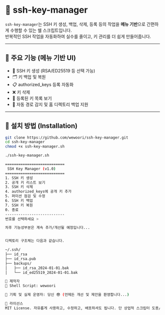 
# 🔐 ssh-key-manager

`ssh-key-manager`는 SSH 키 생성, 백업, 삭제, 등록 등의 작업을 **메뉴 기반**으로 간편하게 수행할 수 있는 쉘 스크립트입니다.  
반복적인 SSH 작업을 자동화하여 실수를 줄이고, 키 관리를 더 쉽게 만들어줍니다.

---

## 🧰 주요 기능 (메뉴 기반 UI)

- 🔑 SSH 키 생성 (RSA/ED25519 등 선택 가능)
- 🗂 키 백업 및 복원
- 📋 authorized_keys 등록 자동화
- ❌ 키 삭제
- 📜 등록된 키 목록 보기
- 💾 자동 경로 감지 및 홈 디렉토리 백업 지원

---

## 🚀 설치 방법 (Installation)

```bash
git clone https://github.com/wewoori/ssh-key-manager.git
cd ssh-key-manager
chmod +x ssh-key-manager.sh

./ssh-key-manager.sh

===========================
 SSH Key Manager (v1.0)
===========================
1. SSH 키 생성
2. 공개 키 리스트 보기
3. SSH 키 삭제
4. authorized_keys에 공개 키 추가
5. 퍼미션 점검 및 수정
6. SSH 키 백업
7. SSH 키 복원
0. 종료
---------------------------
번호를 선택하세요 >

차후 기능성부분은 계속 추가/개선될 예정입니다...


디렉토리 구조체는 다음과 같습니다. 

~/.ssh/
├── id_rsa
├── id_rsa.pub
├── backups/
│   ├── id_rsa_2024-01-01.bak
│   └── id_ed25519_2024-01-01.bak

🧙 제작자
🔧 Shell Script: wewoori

🎯 기획 및 실제 운영자: 당신 😎 (언제든 개선 및 제안을 환영합니다...)

📄 라이선스
MIT License. 자유롭게 사용하고, 수정하고, 배포하셔도 됩니다. 단 상업적 스크립터 도용/재배포등은 금지합니다.

